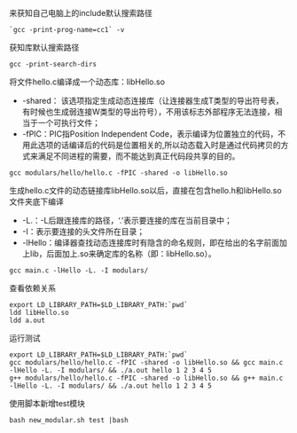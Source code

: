来获知自己电脑上的include默认搜索路径  

```
`gcc -print-prog-name=cc1` -v
```

获知库默认搜索路径  

```
gcc -print-search-dirs
```

将文件hello.c编译成一个动态库：libHello.so

* -shared： 该选项指定生成动态连接库（让连接器生成T类型的导出符号表，有时候也生成弱连接W类型的导出符号），不用该标志外部程序无法连接，相当于一个可执行文件；
* -fPIC：PIC指Position Independent Code，表示编译为位置独立的代码，不用此选项的话编译后的代码是位置相关的,所以动态载入时是通过代码拷贝的方式来满足不同进程的需要，而不能达到真正代码段共享的目的。

```
gcc modulars/hello/hello.c -fPIC -shared -o libHello.so
```

生成hello.c文件的动态链接库libHello.so以后，直接在包含hello.h和libHello.so文件夹底下编译  

* -L.：-L后跟连接库的路径，‘.’表示要连接的库在当前目录中；
* -I：表示要连接的头文件所在目录；
* -lHello：编译器查找动态连接库时有隐含的命名规则，即在给出的名字前面加上lib，后面加上.so来确定库的名称（即：libHello.so）。

```
gcc main.c -lHello -L. -I modulars/
```

查看依赖关系  

```
export LD_LIBRARY_PATH=$LD_LIBRARY_PATH:`pwd`  
ldd libHello.so
ldd a.out
```

运行测试  

```
export LD_LIBRARY_PATH=$LD_LIBRARY_PATH:`pwd`
gcc modulars/hello/hello.c -fPIC -shared -o libHello.so && gcc main.c -lHello -L. -I modulars/ && ./a.out hello 1 2 3 4 5
g++ modulars/hello/hello.c -fPIC -shared -o libHello.so && g++ main.c -lHello -L. -I modulars/ && ./a.out hello 1 2 3 4 5
```

使用脚本新增test模块  

```
bash new_modular.sh test |bash
```

